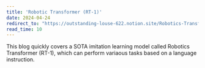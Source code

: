 ```yaml
---
title: 'Robotic Transformer (RT-1)'
date: 2024-04-24
redirect_to: "https://outstanding-louse-622.notion.site/Robotics-Transformer-RT-1-8fe07a48fa5c4f2b8f8f63a729cdd411"
read_time: 10
---
```


This blog quickly covers a SOTA imitation learning model called Robotics Transformer (RT-1), which can perform variaous tasks based on a language instruction.